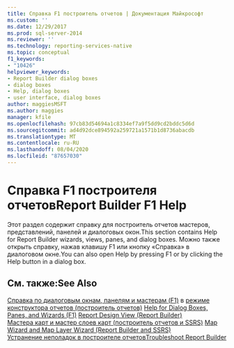 ```yaml
---
title: Справка F1 построитель отчетов | Документация Майкрософт
ms.custom: ''
ms.date: 12/29/2017
ms.prod: sql-server-2014
ms.reviewer: ''
ms.technology: reporting-services-native
ms.topic: conceptual
f1_keywords:
- "10426"
helpviewer_keywords:
- Report Builder dialog boxes
- dialog boxes
- Help, dialog boxes
- user interface, dialog boxes
author: maggiesMSFT
ms.author: maggies
manager: kfile
ms.openlocfilehash: 97cb83d54694a1c8334ef7a9f5dd9cd2bddc5d6d
ms.sourcegitcommit: ad4d92dce894592a259721a1571b1d8736abacdb
ms.translationtype: MT
ms.contentlocale: ru-RU
ms.lasthandoff: 08/04/2020
ms.locfileid: "87657030"
---
```

# <a name="report-builder-f1-help"></a><span data-ttu-id="c5545-102">Справка F1 построителя отчетов</span><span class="sxs-lookup"><span data-stu-id="c5545-102">Report Builder F1 Help</span></span>
  <span data-ttu-id="c5545-103">Этот раздел содержит справку для построитель отчетов мастеров, представлений, панелей и диалоговых окон.</span><span class="sxs-lookup"><span data-stu-id="c5545-103">This section contains Help for Report Builder wizards, views, panes, and dialog boxes.</span></span> <span data-ttu-id="c5545-104">Можно также открыть справку, нажав клавишу F1 или кнопку «Справка» в диалоговом окне.</span><span class="sxs-lookup"><span data-stu-id="c5545-104">You can also open Help by pressing F1 or by clicking the Help button in a dialog box.</span></span>  
  
## <a name="see-also"></a><span data-ttu-id="c5545-105">См. также:</span><span class="sxs-lookup"><span data-stu-id="c5545-105">See Also</span></span>  
 <span data-ttu-id="c5545-106">[Справка по диалоговым окнам, панелям и мастерам (F1)](../report-builder-help-for-dialog-boxes-panes-and-wizards.md) в [режиме конструктора отчетов &#40;построитель отчетов&#41;](report-design-view-report-builder.md) </span><span class="sxs-lookup"><span data-stu-id="c5545-106">[Help for Dialog Boxes, Panes, and Wizards (F1)](../report-builder-help-for-dialog-boxes-panes-and-wizards.md) [Report Design View &#40;Report Builder&#41;](report-design-view-report-builder.md) </span></span>  
 <span data-ttu-id="c5545-107">[Мастера карт и мастер слоев карт &#40;построитель отчетов и SSRS&#41;](../report-design/map-wizard-and-map-layer-wizard-report-builder-and-ssrs.md) </span><span class="sxs-lookup"><span data-stu-id="c5545-107">[Map Wizard and Map Layer Wizard &#40;Report Builder and SSRS&#41;](../report-design/map-wizard-and-map-layer-wizard-report-builder-and-ssrs.md) </span></span>  
 [<span data-ttu-id="c5545-108">Устранение неполадок в построителе отчетов</span><span class="sxs-lookup"><span data-stu-id="c5545-108">Troubleshoot Report Builder</span></span>](../troubleshoot-report-builder.md)  
  
  
